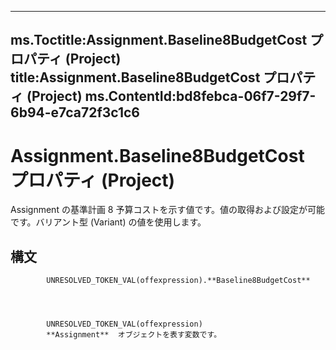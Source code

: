 

---
ms.Toctitle:Assignment.Baseline8BudgetCost プロパティ (Project)
title:Assignment.Baseline8BudgetCost プロパティ (Project)
ms.ContentId:bd8febca-06f7-29f7-6b94-e7ca72f3c1c6
---
# Assignment.Baseline8BudgetCost プロパティ (Project)




Assignment の基準計画 8 予算コストを示す値です。値の取得および設定が可能です。バリアント型 (Variant) の値を使用します。

## 構文

            UNRESOLVED_TOKEN_VAL(offexpression).**Baseline8BudgetCost**




            UNRESOLVED_TOKEN_VAL(offexpression)
            **Assignment**  オブジェクトを表す変数です。




